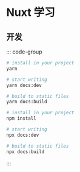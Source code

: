 # Nuxt 学习

## 开发

::: code-group
```bash yarn
# install in your project
yarn

# start writing
yarn docs:dev

# build to static files
yarn docs:build
```

```bash npm
# install in your project
npm install

# start writing
npx docs:dev

# build to static files
npx docs:build
```
:::